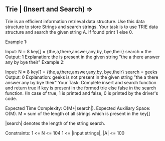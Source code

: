 Trie | (Insert and Search) =>
--------------------------



Trie is an efficient information retrieval data structure. Use this data structure to store Strings and search strings. Your task is to use TRIE data structure and search the given string A. If found print 1 else 0.

Example 1:

Input:
N = 8
key[] = {the,a,there,answer,any,by,
         bye,their}
search = the
Output: 1
Explanation: the is present in the given
string "the a there answer any by bye
their"
Example 2:

Input:
N = 8
key[] = {the,a,there,answer,any,by,
         bye,their}
search = geeks
Output: 0
Explanation: geeks is not present in the
given string "the a there answer any by
bye their"
Your Task:
Complete insert and search function and return true if key is present in the formed trie else false in the search function. (In case of true, 1 is printed and false, 0 is printed by the driver's code.

Expected Time Complexity: O(M+|search|).
Expected Auxiliary Space: O(M).
M = sum of the length of all strings which is present in the key[] 

|search| denotes the length of the string search.

Constraints:
1 <= N <= 104
1 <= |input strings|, |A| <= 100
